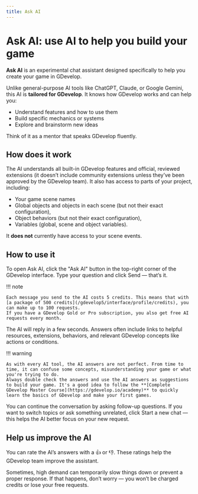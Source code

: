```yaml
---
title: Ask AI
---
```

# Ask AI: use AI to help you build your game

**Ask AI** is an experimental chat assistant designed specifically to help you create your game in GDevelop.

Unlike general-purpose AI tools like ChatGPT, Claude, or Google Gemini, this AI is **tailored for GDevelop**. It knows how GDevelop works and can help you:

- Understand features and how to use them
- Build specific mechanics or systems
- Explore and brainstorm new ideas

Think of it as a mentor that speaks GDevelop fluently.

## How does it work

The AI understands all built-in GDevelop features and official, reviewed extensions (it doesn’t include community extensions unless they’ve been approved by the GDevelop team). It also has access to parts of your project, including:

- Your game scene names
- Global objects and objects in each scene (but not their exact configuration),
- Object behaviors (but not their exact configuration),
- Variables (global, scene and object variables).

It **does not** currently have access to your scene events.

## How to use it

To open Ask AI, click the "Ask AI" button in the top-right corner of the GDevelop interface.
Type your question and click Send — that’s it.

!!! note

    Each message you send to the AI costs 5 credits. This means that with [a package of 500 credits](/gdevelop5/interface/profile/credits), you can make up to 100 requests.
    If you have a GDevelop Gold or Pro subscription, you also get free AI requests every month.

The AI will reply in a few seconds. Answers often include links to helpful resources, extensions, behaviors, and relevant GDevelop concepts like actions or conditions.

!!! warning

    As with every AI tool, the AI answers are not perfect. From time to time, it can confuse some concepts, misunderstanding your game or what you're trying to do.
    Always double check the answers and use the AI answers as suggestions to build your game. It's a good idea to follow the **[Complete GDevelop Master Course](https://gdevelop.io/academy)** to quickly learn the basics of GDevelop and make your first games.

You can continue the conversation by asking follow-up questions. If you want to switch topics or ask something unrelated, click Start a new chat — this helps the AI better focus on your new request.

## Help us improve the AI

You can rate the AI’s answers with a 👍 or 👎. These ratings help the GDevelop team improve the assistant.

Sometimes, high demand can temporarily slow things down or prevent a proper response. If that happens, don’t worry — you won’t be charged credits or lose your free requests.
